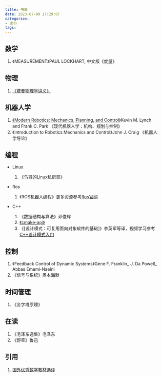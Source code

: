 ```yaml
---
title: 书单
date: 2023-07-09 17:29:07
categories:
- 读书
tags:
---
```


## 数学
1. 《MEASUREMENT》PAUL LOCKHART, 中文版《度量》

## 物理
1. [《费曼物理学讲义》](https://www.feynmanlectures.caltech.edu/)

## 机器人学
1. [《Modern Robotics: Mechanics, Planning, and Control》](http://hades.mech.northwestern.edu/index.php/Modern_Robotics)Kevin M. Lynch and Frank C. Park 《现代机器人学：机构、规划与控制》
2. 《Introduction to Robotics:Mechanics and Control》John J. Craig 《机器人学导论》


## 编程
- Linux
    1. [《鸟哥的Linux私房菜》](http://cn.linux.vbird.org/linux_basic/linux_basic.php)

- Ros
    1. 《ROS机器人编程》更多资源参考[Ros官网](http://wiki.ros.org/cn)

- C++
    1. 《数据结构与算法》邓俊辉
    2. [《cmake-api》](https://gearyyoung.gitbooks.io/cmake-api/content/)
    3. 《[设计模式：可复用面向对象软件的基础]》李英军等译，视频学习参考[C++设计模式入门](https://www.bilibili.com/video/BV1Yr4y157Ci/?spm_id_from=333.337.search-card.all.click&vd_source=8b3168fa50de13b934ede65b59261239)

## 控制
1. 《Feedback Control of Dynamic Systems》Gene F. Franklin_ J. Da Powell_ Abbas Emami-Naeini
2. 《信号与系统》奥本海默

## 时间管理
1. 《金字塔原理》

## 在读
1. 《毛泽东选集》毛泽东
2. 《野草》鲁迅

## 引用
1. [国外优秀数学教材选评](https://www.cnblogs.com/yaoz/p/7392564.html)